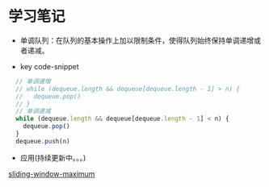 # 学习笔记 

- 单调队列：在队列的基本操作上加以限制条件，使得队列始终保持单调递增或者递减。

- key code-snippet
```js
  // 单调递增
  // while (dequeue.length && dequeue[dequeue.length - 1] > n) {
  //   dequeue.pop()
  // }
  // 单调递减
  while (dequeue.length && dequeue[dequeue.length - 1] < n) {
    dequeue.pop()
  }
  dequeue.push(n)
```

- 应用(持续更新中。。。)

[sliding-window-maximum](https://leetcode-cn.com/problems/sliding-window-maximum/)